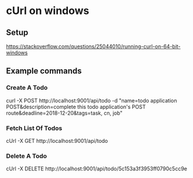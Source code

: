 # cUrl on windows
## Setup
https://stackoverflow.com/questions/25044010/running-curl-on-64-bit-windows

## Example commands
### Create A Todo
curl -X POST http://localhost:9001/api/todo -d "name=todo application POST&description=complete this todo application's POST route&deadline=2018-12-20&tags=task, cn, job"

### Fetch List Of Todos
cUrl -X GET http://localhost:9001/api/todo

### Delete A Todo
cUrl -X DELETE http://localhost:9001/api/todo/5c153a3f3953ff0790c5cc9e
